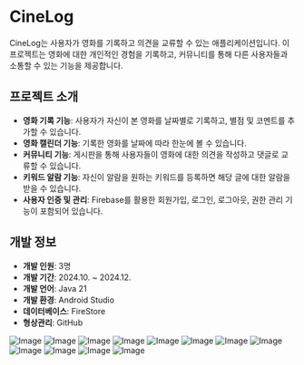 # CineLog
CineLog는 사용자가 영화를 기록하고 의견을 교류할 수 있는 애플리케이션입니다. 이 프로젝트는 영화에 대한 개인적인 경험을 기록하고, 커뮤니티를 통해 다른 사용자들과 소통할 수 있는 기능을 제공합니다.

## 프로젝트 소개

- **영화 기록 기능**: 사용자가 자신이 본 영화를 날짜별로 기록하고, 별점 및 코멘트를 추가할 수 있습니다.
- **영화 캘린더 기능**: 기록한 영화를 날짜에 따라 한눈에 볼 수 있습니다.
- **커뮤니티 기능**: 게시판을 통해 사용자들이 영화에 대한 의견을 작성하고 댓글로 교류할 수 있습니다.
- **키워드 알람 기능**: 자신이 알람을 원하는 키워드를 등록하면 해당 글에 대한 알람을 받을 수 있습니다.
- **사용자 인증 및 관리**: Firebase를 활용한 회원가입, 로그인, 로그아웃, 권한 관리 기능이 포함되어 있습니다.

## 개발 정보

- **개발 인원**: 3명
- **개발 기간**: 2024.10. ~ 2024.12.
- **개발 언어**: Java 21
- **개발 환경**: Android Studio
- **데이터베이스**: FireStore
- **형상관리**: GitHub


![Image](https://github.com/user-attachments/assets/b80afbcd-ce41-4531-9826-044938a61798)
![Image](https://github.com/user-attachments/assets/8b3ddd2a-f186-4a1a-8974-a6fcafc30637)
![Image](https://github.com/user-attachments/assets/dddbca8c-315c-4d90-b55b-e45559535b65)
![Image](https://github.com/user-attachments/assets/9856c4b5-72d2-4706-8c9e-9d12c2af82c6)
![Image](https://github.com/user-attachments/assets/949366e4-f90b-4f8b-b368-4899d9f4f772)
![Image](https://github.com/user-attachments/assets/010b729a-dbc6-4c4c-bc29-925321c87ad8)
![Image](https://github.com/user-attachments/assets/6d42ca81-4f19-4522-99d0-cf4e6c8c81b3)
![Image](https://github.com/user-attachments/assets/f1b33674-0a6d-4273-ac29-31000e5dc501)
![Image](https://github.com/user-attachments/assets/dcbf421d-27e9-429a-a6d2-5247efa9806d)
![Image](https://github.com/user-attachments/assets/bcc58926-f3f9-472c-84c1-71973fe0b792)
![Image](https://github.com/user-attachments/assets/0ddf5f28-1f1e-4bc8-9ade-80473cd701fb)
![Image](https://github.com/user-attachments/assets/6417678c-162a-4bcc-9ce4-1fe5930ec076)

